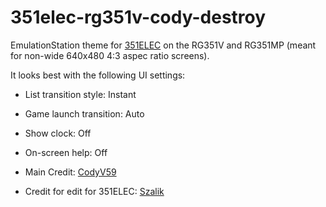 # 351elec-rg351v-cody-destroy

EmulationStation theme for [351ELEC](https://351elec.de) on the RG351V and
RG351MP (meant for non-wide 640x480 4:3 aspec ratio screens).

It looks best with the following UI settings:
* List transition style: Instant
* Game launch transition: Auto
* Show clock: Off
* On-screen help: Off

* Main Credit: [CodyV59](https://github.com/CodyV59)
* Credit for edit for 351ELEC: [Szalik](https://github.com/szalik-rg351)
